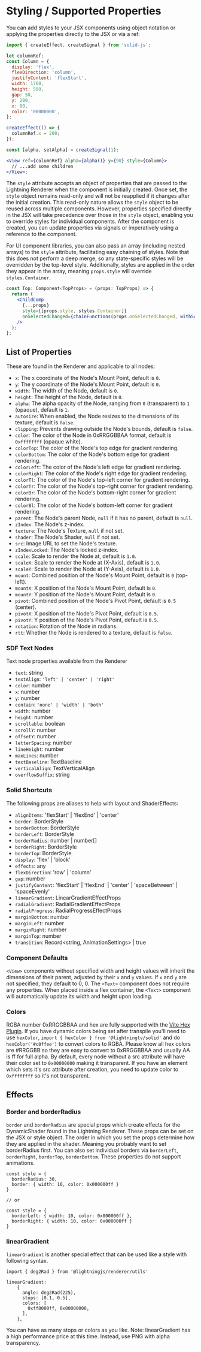 # Styling / Supported Properties

You can add styles to your JSX components using object notation or applying the properties directly to the JSX or via a ref:

```jsx
import { createEffect, createSignal } from 'solid-js';

let columnRef;
const Column = {
  display: 'flex',
  flexDirection: 'column',
  justifyContent: 'flexStart',
  width: 1760,
  height: 500,
  gap: 50,
  y: 200,
  x: 80,
  color: '00000000',
};

createEffect(() => {
  columnRef.x = 200;
});

const [alpha, setAlpha] = createSignal(1);

<View ref={columnRef} alpha={alpha()} y={90} style={Column}>
  // ...add some children
</View>;
```

The `style` attribute accepts an object of properties that are passed to the Lightning Renderer when the component is initially created. Once set, the `style` object remains read-only and will not be reapplied if it changes after the initial creation. This read-only nature allows the `style` object to be reused across multiple components. However, properties specified directly in the JSX will take precedence over those in the `style` object, enabling you to override styles for individual components. After the component is created, you can update properties via signals or imperatively using a reference to the component.

For UI component libraries, you can also pass an array (including nested arrays) to the `style` attribute, facilitating easy chaining of styles. Note that this does not perform a deep merge, so any state-specific styles will be overridden by the top-level style. Additionally, styles are applied in the order they appear in the array, meaning `props.style` will override `styles.Container`.

```jsx
const Top: Component<TopProps> = (props: TopProps) => {
  return (
    <ChildComp
      {...props}
      style={[props.style, styles.Container]}
      onSelectedChanged={chainFunctions(props.onSelectedChanged, withScrolling(props.y as number))}
    />
  );
};
```

## List of Properties

These are found in the Renderer and applicable to all nodes:

- `x`: The x coordinate of the Node's Mount Point, default is `0`.
- `y`: The y coordinate of the Node's Mount Point, default is `0`.
- `width`: The width of the Node, default is `0`.
- `height`: The height of the Node, default is `0`.
- `alpha`: The alpha opacity of the Node, ranging from `0` (transparent) to `1` (opaque), default is `1`.
- `autosize`: When enabled, the Node resizes to the dimensions of its texture, default is `false`.
- `clipping`: Prevents drawing outside the Node's bounds, default is `false`.
- `color`: The color of the Node in 0xRRGGBBAA format, default is `0xffffffff` (opaque white).
- `colorTop`: The color of the Node's top edge for gradient rendering.
- `colorBottom`: The color of the Node's bottom edge for gradient rendering.
- `colorLeft`: The color of the Node's left edge for gradient rendering.
- `colorRight`: The color of the Node's right edge for gradient rendering.
- `colorTl`: The color of the Node's top-left corner for gradient rendering.
- `colorTr`: The color of the Node's top-right corner for gradient rendering.
- `colorBr`: The color of the Node's bottom-right corner for gradient rendering.
- `colorBl`: The color of the Node's bottom-left corner for gradient rendering.
- `parent`: The Node's parent Node, `null` if it has no parent, default is `null`.
- `zIndex`: The Node's z-index.
- `texture`: The Node's Texture, `null` if not set.
- `shader`: The Node's Shader, `null` if not set.
- `src`: Image URL to set the Node's texture.
- `zIndexLocked`: The Node's locked z-index.
- `scale`: Scale to render the Node at, default is `1.0`.
- `scaleX`: Scale to render the Node at (X-Axis), default is `1.0`.
- `scaleY`: Scale to render the Node at (Y-Axis), default is `1.0`.
- `mount`: Combined position of the Node's Mount Point, default is `0` (top-left).
- `mountX`: X position of the Node's Mount Point, default is `0`.
- `mountY`: Y position of the Node's Mount Point, default is `0`.
- `pivot`: Combined position of the Node's Pivot Point, default is `0.5` (center).
- `pivotX`: X position of the Node's Pivot Point, default is `0.5`.
- `pivotY`: Y position of the Node's Pivot Point, default is `0.5`.
- `rotation`: Rotation of the Node in radians.
- `rtt`: Whether the Node is rendered to a texture, default is `false`.

### SDF Text Nodes

Text node properties available from the Renderer

- `text`: string
- `textAlign`: `'left' | 'center' | 'right'`
- `color`: number
- `x`: number
- `y`: number
- `contain`: `'none' | 'width' | 'both'`
- `width`: number
- `height`: number
- `scrollable`: boolean
- `scrollY`: number
- `offsetY`: number
- `letterSpacing`: number
- `lineHeight`: number
- `maxLines`: number
- `textBaseline`: TextBaseline
- `verticalAlign`: TextVerticalAlign
- `overflowSuffix`: string

### Solid Shortcuts

The following props are aliases to help with layout and ShaderEffects:

- `alignItems`: 'flexStart' | 'flexEnd' | 'center'
- `border`: BorderStyle
- `borderBottom`: BorderStyle
- `borderLeft`: BorderStyle
- `borderRadius`: number | number[]
- `borderRight`: BorderStyle
- `borderTop`: BorderStyle
- `display`: 'flex' | 'block'
- `effects`: any
- `flexDirection`: 'row' | 'column'
- `gap`: number
- `justifyContent`: 'flexStart' | 'flexEnd' | 'center' | 'spaceBetween' | 'spaceEvenly'
- `linearGradient`: LinearGradientEffectProps
- `radialGradient`: RadialGradientEffectProps
- `radialProgress`: RadialProgressEffectProps
- `marginBottom`: number
- `marginLeft`: number
- `marginRight`: number
- `marginTop`: number
- `transition`: Record<string, AnimationSettings> | true

### Component Defaults

`<View>` components without specified width and height values will inherit the dimensions of their parent, adjusted by their `x` and `y` values. If `x` and `y` are not specified, they default to 0, 0. The `<Text>` component does not require any properties. When placed inside a flex container, the `<Text>` component will automatically update its width and height upon loading.

### Colors

RGBA number 0xRRGGBBAA and hex are fully supported with the [Vite Hex Plugin](https://github.com/lightning-tv/vite-hex-transform). If you have dynamic colors being set after transpile you'll need to use `hexColor`, `import { hexColor } from '@lightningtv/solid'` and do `hexColor('#c0ffee')` to convert colors to RGBA. Please know all hex colors are #RRGGBB so they are easy to convert to 0xRRGGBBAA and usually AA is ff for full alpha. By default, every node without a src attribute will have their color set to `0x00000000` making it transparent. If you have an element which sets it's src attribute after creation, you need to update color to `0xffffffff` so it's not transparent.

## Effects

### Border and borderRadius

`border` and `borderRadius` are special props which create effects for the DynamicShader found in the Lightning Renderer. These props can be set on the JSX or style object. The order in which you set the props determine how they are applied in the shader. Meaning you probably want to set borderRadius first. You can also set individual borders via `borderLeft`, `borderRight`, `borderTop`, `borderBottom`. These properties do not support animations.

```
const style = {
  borderRadius: 30,
  border: { width: 10, color: 0x000000ff }
}

// or

const style = {
  borderLeft: { width: 10, color: 0x000000ff },
  borderRight: { width: 10, color: 0x000000ff }
}

```

### linearGradient

`linearGradient` is another special effect that can be used like a style with following syntax.

```
import { deg2Rad } from '@lightningjs/renderer/utils'

linearGradient:
    {
      angle: deg2Rad(225),
      stops: [0.1, 0.5],
      colors: [
        0xff0000ff, 0x00000000,
      ],
    },
```

You can have as many stops or colors as you like. Note: linearGradient has a high performance price at this time. Instead, use PNG with alpha transparency.

